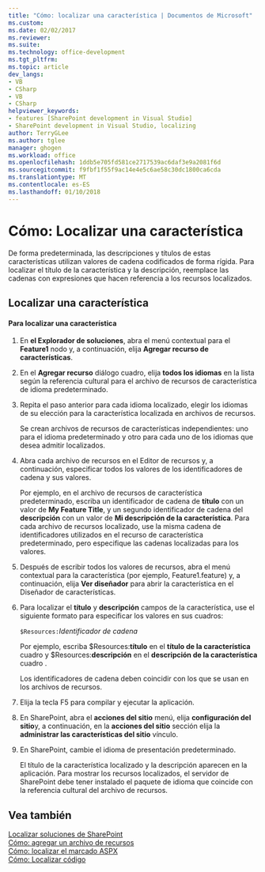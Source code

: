 ```yaml
---
title: "Cómo: localizar una característica | Documentos de Microsoft"
ms.custom: 
ms.date: 02/02/2017
ms.reviewer: 
ms.suite: 
ms.technology: office-development
ms.tgt_pltfrm: 
ms.topic: article
dev_langs:
- VB
- CSharp
- VB
- CSharp
helpviewer_keywords:
- features [SharePoint development in Visual Studio]
- SharePoint development in Visual Studio, localizing
author: TerryGLee
ms.author: tglee
manager: ghogen
ms.workload: office
ms.openlocfilehash: 1ddb5e705fd581ce2717539ac6daf3e9a2081f6d
ms.sourcegitcommit: f9fbf1f55f9ac14e4e5c6ae58c30dc1800ca6cda
ms.translationtype: MT
ms.contentlocale: es-ES
ms.lasthandoff: 01/10/2018
---
```

# <a name="how-to-localize-a-feature"></a>Cómo: Localizar una característica
  De forma predeterminada, las descripciones y títulos de estas características utilizan valores de cadena codificados de forma rígida. Para localizar el título de la característica y la descripción, reemplace las cadenas con expresiones que hacen referencia a los recursos localizados.  
  
## <a name="localizing-a-feature"></a>Localizar una característica  
  
#### <a name="to-localize-a-feature"></a>Para localizar una característica  
  
1.  En **el Explorador de soluciones**, abra el menú contextual para el **Feature1** nodo y, a continuación, elija **Agregar recurso de características**.  
  
2.  En el **Agregar recurso** diálogo cuadro, elija **todos los idiomas** en la lista según la referencia cultural para el archivo de recursos de característica de idioma predeterminado.  
  
3.  Repita el paso anterior para cada idioma localizado, elegir los idiomas de su elección para la característica localizada en archivos de recursos.  
  
     Se crean archivos de recursos de características independientes: uno para el idioma predeterminado y otro para cada uno de los idiomas que desea admitir localizados.  
  
4.  Abra cada archivo de recursos en el Editor de recursos y, a continuación, especificar todos los valores de los identificadores de cadena y sus valores.  
  
     Por ejemplo, en el archivo de recursos de característica predeterminado, escriba un identificador de cadena de **título** con un valor de **My Feature Title**, y un segundo identificador de cadena del **descripción** con un valor de **Mi descripción de la característica**. Para cada archivo de recursos localizado, use la misma cadena de identificadores utilizados en el recurso de característica predeterminado, pero especifique las cadenas localizadas para los valores.  
  
5.  Después de escribir todos los valores de recursos, abra el menú contextual para la característica (por ejemplo, Feature1.feature) y, a continuación, elija **Ver diseñador** para abrir la característica en el Diseñador de características.  
  
6.  Para localizar el **título** y **descripción** campos de la característica, use el siguiente formato para especificar los valores en sus cuadros:  
  
     `$Resources:`*Identificador de cadena*  
  
     Por ejemplo, escriba $Resources:**título** en el **título de la característica** cuadro y $Resources:**descripción** en el **descripción de la característica** cuadro .  
  
     Los identificadores de cadena deben coincidir con los que se usan en los archivos de recursos.  
  
7.  Elija la tecla F5 para compilar y ejecutar la aplicación.  
  
8.  En SharePoint, abra el **acciones del sitio** menú, elija **configuración del sitio**y, a continuación, en la **acciones del sitio** sección elija la **administrar las características del sitio** vínculo.  
  
9. En SharePoint, cambie el idioma de presentación predeterminado.  
  
     El título de la característica localizado y la descripción aparecen en la aplicación. Para mostrar los recursos localizados, el servidor de SharePoint debe tener instalado el paquete de idioma que coincide con la referencia cultural del archivo de recursos.  
  
## <a name="see-also"></a>Vea también  
 [Localizar soluciones de SharePoint](../sharepoint/localizing-sharepoint-solutions.md)   
 [Cómo: agregar un archivo de recursos](../sharepoint/how-to-add-a-resource-file.md)   
 [Cómo: localizar el marcado ASPX](../sharepoint/how-to-localize-aspx-markup.md)   
 [Cómo: Localizar código](../sharepoint/how-to-localize-code.md)  
  
  